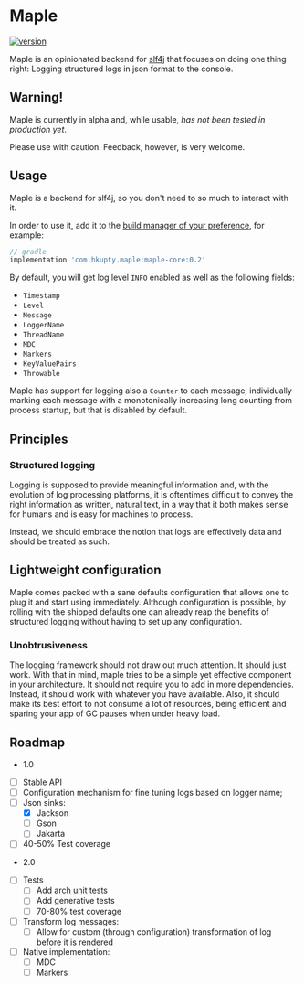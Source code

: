 # Maple

[![version](https://img.shields.io/maven-central/v/com.hkupty.maple/maple-core?style=flat-square)](https://mvnrepository.com/artifact/com.hkupty.maple)

Maple is an opinionated backend for [slf4j](https://github.com/qos-ch/slf4j/) that focuses on doing one thing right: Logging structured logs in json format to the console.

## Warning!

Maple is currently in alpha and, while usable, *has not been tested in production yet*.

Please use with caution. Feedback, however, is very welcome.

## Usage

Maple is a backend for slf4j, so you don't need to so much to interact with it.

In order to use it, add it to the [build manager of your preference](https://mvnrepository.com/artifact/com.hkupty.maple/maple-core/0.2), for example:

```groovy
// gradle
implementation 'com.hkupty.maple:maple-core:0.2'
```

By default, you will get log level `INFO` enabled as well as the following fields:
- `Timestamp`
- `Level`
- `Message`
- `LoggerName`
- `ThreadName`
- `MDC`
- `Markers`
- `KeyValuePairs`
- `Throwable`

Maple has support for logging also a `Counter` to each message, individually marking each message with a monotonically increasing
long counting from process startup, but that is disabled by default.

## Principles

### Structured logging

Logging is supposed to provide meaningful information and, with the evolution of log processing platforms,
it is oftentimes difficult to convey the right information as written, natural text, in a way that it
both makes sense for humans and is easy for machines to process.

Instead, we should embrace the notion that logs are effectively data and should be treated as such.

## Lightweight configuration

Maple comes packed with a sane defaults configuration that allows one to plug it and start using immediately.
Although configuration is possible, by rolling with the shipped defaults one can already reap the benefits of structured
logging without having to set up any configuration.


### Unobtrusiveness

The logging framework should not draw out much attention. It should just work.
With that in mind, maple tries to be a simple yet effective component in your architecture.
It should not require you to add in more dependencies. Instead, it should work with whatever you have available.
Also, it should make its best effort to not consume a lot of resources, being efficient and sparing your app of GC pauses
when under heavy load.

## Roadmap

- 1.0
- [ ] Stable API
- [ ] Configuration mechanism for fine tuning logs based on logger name;
- [ ] Json sinks:
  - [x] Jackson
  - [ ] Gson
  - [ ] Jakarta
- [ ] 40-50% Test coverage

- 2.0
- [ ] Tests
  - [ ] Add [arch unit](https://www.archunit.org/) tests
  - [ ] Add generative tests
  - [ ] 70-80% test coverage
- [ ] Transform log messages:
  - [ ] Allow for custom (through configuration) transformation of log before it is rendered
- [ ] Native implementation:
  - [ ] MDC
  - [ ] Markers
